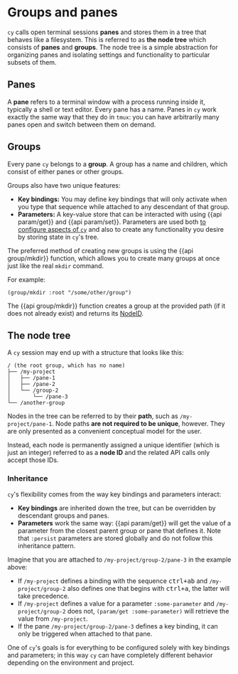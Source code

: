 # Groups and panes

`cy` calls open terminal sessions **panes** and stores them in a tree that behaves like a filesystem. This is referred to as **the node tree** which consists of **panes** and **groups**. The node tree is a simple abstraction for organizing panes and isolating settings and functionality to particular subsets of them.

## Panes

A **pane** refers to a terminal window with a process running inside it, typically a shell or text editor. Every pane has a name. Panes in `cy` work exactly the same way that they do in `tmux`: you can have arbitrarily many panes open and switch between them on demand.

## Groups

Every pane `cy` belongs to a **group**. A group has a name and children, which consist of either panes or other groups.

Groups also have two unique features:

- **Key bindings:** You may define key bindings that will only activate when you type that sequence while attached to any descendant of that group.
- **Parameters:** A key-value store that can be interacted with using {{api param/get}} and {{api param/set}}. Parameters are used both [to configure aspects of `cy`](/parameters.md) and also to create any functionality you desire by storing state in `cy`'s tree.

The preferred method of creating new groups is using the {{api group/mkdir}} function, which allows you to create many groups at once just like the real `mkdir` command.

For example:

```janet
(group/mkdir :root "/some/other/group")
```

The {{api group/mkdir}} function creates a group at the provided path (if it does not already exist) and returns its [NodeID](//api.md#nodeid).

## The node tree

A `cy` session may end up with a structure that looks like this:

```
/ (the root group, which has no name)
├── /my-project
│   ├── /pane-1
│   ├── /pane-2
│   └── /group-2
│       └── /pane-3
└── /another-group
```

Nodes in the tree can be referred to by their **path**, such as `/my-project/pane-1`. Node paths **are not required to be unique**, however. They are only presented as a convenient conceptual model for the user.

Instead, each node is permanently assigned a unique identifier (which is just an integer) referred to as a **node ID** and the related API calls only accept those IDs.

### Inheritance

`cy`'s flexibility comes from the way key bindings and parameters interact:

- **Key bindings** are inherited down the tree, but can be overridden by descendant groups and panes.
- **Parameters** work the same way: {{api param/get}} will get the value of a parameter from the closest parent group or pane that defines it. Note that `:persist` parameters are stored globally and do not follow this inheritance pattern.

Imagine that you are attached to `/my-project/group-2/pane-3` in the example above:

- If `/my-project` defines a binding with the sequence <kbd>ctrl+a</kbd><kbd>b</kbd> and `/my-project/group-2` also defines one that begins with <kbd>ctrl+a</kbd>, the latter will take precedence.
- If `/my-project` defines a value for a parameter `:some-parameter` and `/my-project/group-2` does not, `(param/get :some-parameter)` will retrieve the value from `/my-project`.
- If the pane `/my-project/group-2/pane-3` defines a key binding, it can only be triggered when attached to that pane.

One of `cy`'s goals is for everything to be configured solely with key bindings and parameters; in this way `cy` can have completely different behavior depending on the environment and project.
